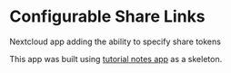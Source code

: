 # Configurable Share Links

Nextcloud app adding the ability to specify share tokens

This app was built using [tutorial notes app](https://github.com/nextcloud/app-tutorial) as a skeleton.
